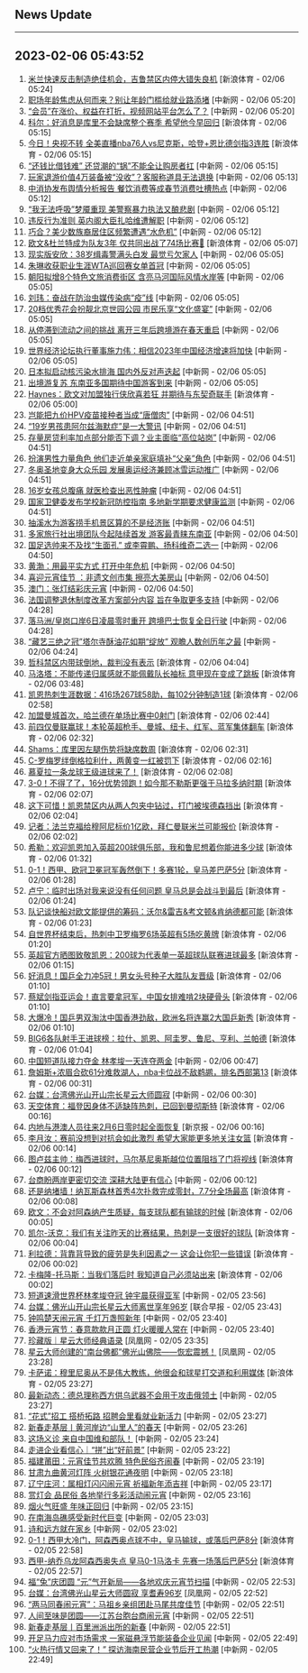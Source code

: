 ## News Update
---
2023-02-06 05:43:52
---
1. <a target="_blank" href="https://k.sina.cn/article_2018499075_784fda0302001lfir.html?from=sports&subch=osport">米兰快速反击制造绝佳机会，吉鲁禁区内停大错失良机</a> [新浪体育 - 02/06 05:24]
2. <a target="_blank" href="http://www.chinanews.com//sh/2023/02-06/9948032.shtml">职场年龄焦虑从何而来？别让年龄门槛给就业路添堵</a> [中新网 - 02/06 05:20]
3. <a target="_blank" href="http://www.chinanews.com//cj/2023/02-06/9948031.shtml">“会员”在涨价、权益在打折，视频网站平台怎么了？</a> [中新网 - 02/06 05:20]
4. <a target="_blank" href="https://k.sina.cn/article_2018499075_784fda0302001lfip.html?from=sports&subch=osport">科尔：好消息是库里不会缺席整个赛季 希望他今早回归</a> [新浪体育 - 02/06 05:15]
5. <a target="_blank" href="https://k.sina.cn/article_1685707867_6479dc5b001019xy5.html?from=sports&subch=nba">今日！央视不转 全美直播nba76人vs尼克斯，哈登+恩比德剑指3连胜</a> [新浪体育 - 02/06 05:15]
6. <a target="_blank" href="http://www.chinanews.com//cj/2023/02-06/9948030.shtml">“还钱比借钱难” 还贷潮的“锅”不能全让购房者扛</a> [中新网 - 02/06 05:15]
7. <a target="_blank" href="http://www.chinanews.com//sh/2023/02-06/9948029.shtml">玩家退游价值4万装备被“没收”？客服称道具无法退换</a> [中新网 - 02/06 05:13]
8. <a target="_blank" href="http://www.chinanews.com//cj/2023/02-06/9948028.shtml">中消协发布舆情分析报告 餐饮消费等成春节消费吐槽热点</a> [中新网 - 02/06 05:12]
9. <a target="_blank" href="http://www.chinanews.com//gj/2023/02-06/9948026.shtml">“我无法呼吸”梦魇重现 美警察暴力执法又酿悲剧</a> [中新网 - 02/06 05:12]
10. <a target="_blank" href="http://www.chinanews.com//gj/2023/02-06/9948027.shtml">违反行为准则 英内阁大臣扎哈维遭解职</a> [中新网 - 02/06 05:12]
11. <a target="_blank" href="http://www.chinanews.com//gj/2023/02-06/9948025.shtml">巧合？美少数族裔居住区频繁遭遇“水危机”</a> [中新网 - 02/06 05:12]
12. <a target="_blank" href="https://k.sina.cn/article_2018499075_784fda0302001lfio.html?from=sports&subch=osport">欧文&杜兰特成为队友3年 仅共同出战了74场比赛👀</a> [新浪体育 - 02/06 05:07]
13. <a target="_blank" href="http://www.chinanews.com//sh/2023/02-06/9948024.shtml">现实版安欣：38岁缉毒警满头白发 最觉亏欠家人</a> [中新网 - 02/06 05:05]
14. <a target="_blank" href="http://www.chinanews.com//ty/2023/02-06/9948017.shtml">朱琳收获职业生涯WTA巡回赛女单首冠</a> [中新网 - 02/06 05:05]
15. <a target="_blank" href="http://www.chinanews.com//cj/2023/02-06/9948023.shtml">朝阳拟增8个特色文旅消费街区 含亮马河国际风情水岸等</a> [中新网 - 02/06 05:05]
16. <a target="_blank" href="http://www.chinanews.com//sh/2023/02-06/9948016.shtml">刘玮：奋战在防治虫媒传染病“疫”线</a> [中新网 - 02/06 05:05]
17. <a target="_blank" href="http://www.chinanews.com//sh/2023/02-06/9948018.shtml">20档优秀花会扮靓北京世园公园 市民乐享“文化盛宴”</a> [中新网 - 02/06 05:05]
18. <a target="_blank" href="http://www.chinanews.com//sh/2023/02-06/9948019.shtml">从停滞到流动之间的挑战 离开三年后跨境游在春天重启</a> [中新网 - 02/06 05:05]
19. <a target="_blank" href="http://www.chinanews.com//cj/2023/02-06/9948022.shtml">世界经济论坛执行董事施力伟：相信2023年中国经济增速将加快</a> [中新网 - 02/06 05:05]
20. <a target="_blank" href="http://www.chinanews.com//gj/2023/02-06/9948020.shtml">日本拟启动核污染水排海 国内外反对声迭起</a> [中新网 - 02/06 05:05]
21. <a target="_blank" href="http://www.chinanews.com//gj/2023/02-06/9948021.shtml">出境游复苏 东南亚多国期待中国游客到来</a> [中新网 - 02/06 05:05]
22. <a target="_blank" href="https://k.sina.cn/article_2018499075_784fda0302001lfim.html?from=sports&subch=osport">Haynes：欧文对加盟独行侠欣喜若狂 并期待与东契奇联手</a> [新浪体育 - 02/06 05:00]
23. <a target="_blank" href="http://www.chinanews.com//sh/2023/02-06/9948015.shtml">岂能把九价HPV疫苗接种者当成“唐僧肉”</a> [中新网 - 02/06 04:51]
24. <a target="_blank" href="http://www.chinanews.com//sh/2023/02-06/9948011.shtml">“19岁男孩患阿尔兹海默症”是一大警讯</a> [中新网 - 02/06 04:51]
25. <a target="_blank" href="http://www.chinanews.com//cj/2023/02-06/9948009.shtml">存量房贷利率加点部分能否下调？业主面临“高位站岗”</a> [中新网 - 02/06 04:51]
26. <a target="_blank" href="http://www.chinanews.com//sh/2023/02-06/9948008.shtml">扮演男性力量角色  他们走近单亲家庭填补“父亲”角色</a> [中新网 - 02/06 04:51]
27. <a target="_blank" href="http://www.chinanews.com//ty/2023/02-06/9948014.shtml">冬奥圣地变身大众乐园 发展奥运经济兼顾冰雪运动推广</a> [中新网 - 02/06 04:51]
28. <a target="_blank" href="http://www.chinanews.com//sh/2023/02-06/9948013.shtml">16岁女孩总腹痛 就医检查出恶性肿瘤</a> [中新网 - 02/06 04:51]
29. <a target="_blank" href="http://www.chinanews.com//gn/2023/02-06/9948012.shtml">国家卫健委发布学校新冠防控指南 多地新学期要求健康监测</a> [中新网 - 02/06 04:51]
30. <a target="_blank" href="http://www.chinanews.com//sh/2023/02-06/9948010.shtml">抽溪水为游客捞手机景区算的不是经济账</a> [中新网 - 02/06 04:51]
31. <a target="_blank" href="http://www.chinanews.com//sh/2023/02-06/9948007.shtml">多家旅行社出境团队今起陆续首发 游客最青睐东南亚</a> [中新网 - 02/06 04:50]
32. <a target="_blank" href="http://www.chinanews.com//ty/2023/02-06/9948005.shtml">国足选帅来不及找“生面孔” 或李霄鹏、扬科维奇二选一</a> [中新网 - 02/06 04:50]
33. <a target="_blank" href="http://www.chinanews.com//cul/2023/02-06/9948004.shtml">黄渤：用最平实方式 打开中年危机</a> [中新网 - 02/06 04:50]
34. <a target="_blank" href="http://www.chinanews.com//sh/2023/02-06/9948006.shtml">喜迎元宵佳节 ：非遗文创市集 擦亮大美房山</a> [中新网 - 02/06 04:50]
35. <a target="_blank" href="http://www.chinanews.com//dwq/2023/02-06/9948003.shtml">澳门：张灯结彩庆元宵</a> [中新网 - 02/06 04:50]
36. <a target="_blank" href="http://www.chinanews.com//gj/2023/02-06/9948001.shtml">法国调整退休制度改革方案部分内容 旨在争取更多支持</a> [中新网 - 02/06 04:28]
37. <a target="_blank" href="http://www.chinanews.com//dwq/2023/02-06/9948002.shtml">落马洲/皇岗口岸6日凌晨零时重开 跨境巴士恢复全日行驶</a> [中新网 - 02/06 04:28]
38. <a target="_blank" href="http://www.chinanews.com//sh/2023/02-06/9948000.shtml">“藏艺三绝之冠”塔尔寺酥油花如期“绽放” 观瞻人数创历年之最</a> [中新网 - 02/06 04:24]
39. <a target="_blank" href="https://k.sina.cn/article_2018499075_784fda0302001lfi2.html?from=sports&subch=osport">哲科禁区内带球倒地，裁判没有表示</a> [新浪体育 - 02/06 04:04]
40. <a target="_blank" href="https://k.sina.cn/article_2018499075_784fda0302001lfhz.html?from=sports&subch=osport">马洛塔：不能传递归属感就不能佩戴队长袖标 意甲现在变成了跳板</a> [新浪体育 - 02/06 03:48]
41. <a target="_blank" href="https://k.sina.cn/article_2018499075_784fda0302001lfhr.html?from=sports&subch=osport">凯恩热刺生涯数据：416场267球58助，每102分钟制造1球</a> [新浪体育 - 02/06 02:58]
42. <a target="_blank" href="https://k.sina.cn/article_2018499075_784fda0302001lfhi.html?from=sports&subch=osport">加盟曼城首次，哈兰德在单场比赛中0射门</a> [新浪体育 - 02/06 02:44]
43. <a target="_blank" href="https://k.sina.cn/article_2018499075_784fda0302001lfh9.html?from=sports&subch=osport">前四仅曼联赢球！本轮英超枪手、曼城、纽卡、红军、蓝军集体翻车</a> [新浪体育 - 02/06 02:32]
44. <a target="_blank" href="https://k.sina.cn/article_2018499075_784fda0302001lfhb.html?from=sports&subch=osport">Shams：库里因左腿伤势将缺席数周</a> [新浪体育 - 02/06 02:31]
45. <a target="_blank" href="https://k.sina.cn/article_2018499075_784fda0302001lfh2.html?from=sports&subch=osport">C-罗梅罗绊倒格拉利什，两黄变一红被罚下</a> [新浪体育 - 02/06 02:16]
46. <a target="_blank" href="https://k.sina.cn/article_2971454844_mb11ccd7c03300y1h9.html?from=sports&subch=osport">慕夏拉一条龙球王级进球来了！</a> [新浪体育 - 02/06 02:08]
47. <a target="_blank" href="https://k.sina.cn/article_1436416680_559dfaa8001015xhu.html?from=sports&subch=global">3-0！不得了了，16分优势领跑！如今那不勒斯更强于马拉多纳时期</a> [新浪体育 - 02/06 02:07]
48. <a target="_blank" href="https://k.sina.cn/article_2018499075_784fda0302001lfgx.html?from=sports&subch=osport">这下可惜！凯恩禁区内从两人包夹中钻过，打门被埃德森挡出</a> [新浪体育 - 02/06 02:04]
49. <a target="_blank" href="https://k.sina.cn/article_2018499075_784fda0302001lfgy.html?from=sports&subch=osport">记者：法兰克福给穆阿尼标价1亿欧，拜仁曼联米兰可能报价</a> [新浪体育 - 02/06 02:02]
50. <a target="_blank" href="https://k.sina.cn/article_2018499075_784fda0302001lfgp.html?from=sports&subch=osport">希勒：欢迎凯恩加入英超200球俱乐部，我和鲁尼想着你能进多少球</a> [新浪体育 - 02/06 01:32]
51. <a target="_blank" href="https://k.sina.cn/article_1436416680_559dfaa8001015xhs.html?from=sports&subch=global">0-1！西甲、欧冠卫冕冠军轰然倒下！多赛1轮，皇马差巴萨5分</a> [新浪体育 - 02/06 01:28]
52. <a target="_blank" href="https://k.sina.cn/article_2018499075_784fda0302001lfgn.html?from=sports&subch=osport">卢宁：临时出场对我来说没有任何问题 皇马总是会战斗到最后</a> [新浪体育 - 02/06 01:24]
53. <a target="_blank" href="https://k.sina.cn/article_2018499075_784fda0302001lfgm.html?from=sports&subch=osport">队记谈快船对欧文能提供的筹码：沃尔&雷吉&考文顿&肯纳德都可能</a> [新浪体育 - 02/06 01:23]
54. <a target="_blank" href="https://k.sina.cn/article_2018499075_784fda0302001lfgl.html?from=sports&subch=osport">自世界杯结束后，热刺中卫罗梅罗6场英超有5场吃黄牌</a> [新浪体育 - 02/06 01:20]
55. <a target="_blank" href="https://k.sina.cn/article_2018499075_784fda0302001lfgi.html?from=sports&subch=osport">英超官方晒图致敬凯恩：200球为代表单一英超球队联赛进球最多</a> [新浪体育 - 02/06 01:15]
56. <a target="_blank" href="https://k.sina.cn/article_3181157500_mbd9c9c7c00101mhd9.html?from=sports&subch=pingpang">好消息！国乒全力冲5冠！男女头号种子大胜队友晋级</a> [新浪体育 - 02/06 01:10]
57. <a target="_blank" href="https://k.sina.cn/article_3181157500_mbd9c9c7c00101mhd8.html?from=sports&subch=vollyball">蔡斌剑指亚运会！直言要拿冠军，中国女排难啃2块硬骨头</a> [新浪体育 - 02/06 01:10]
58. <a target="_blank" href="https://k.sina.cn/article_3181157500_mbd9c9c7c00101mhd7.html?from=sports&subch=pingpang">大爆冷！国乒男双淘汰中国香港劲敌，欧洲名将连赢2大国乒新秀</a> [新浪体育 - 02/06 01:10]
59. <a target="_blank" href="https://k.sina.cn/article_2018499075_784fda0302001lfge.html?from=sports&subch=osport">BIG6各队射手王进球榜：拉什、凯恩、阿圭罗、鲁尼、亨利、兰帕德</a> [新浪体育 - 02/06 01:04]
60. <a target="_blank" href="http://www.chinanews.com//ty/2023/02-06/9947999.shtml">中国短道队接力夺金 林孝埈一天连夺两金</a> [中新网 - 02/06 00:47]
61. <a target="_blank" href="https://k.sina.cn/article_1685707867_6479dc5b001019xxs.html?from=sports&subch=nba">詹姆斯+浓眉合砍61分难救湖人，nba卡位战不敌鹈鹕，排名西部第13</a> [新浪体育 - 02/06 00:31]
62. <a target="_blank" href="http://www.chinanews.com//gn/2023/02-06/9947998.shtml">台媒：台湾佛光山开山宗长星云大师圆寂</a> [中新网 - 02/06 00:30]
63. <a target="_blank" href="https://k.sina.cn/article_2018499075_784fda0302001lffx.html?from=sports&subch=osport">天空体育：福登因身体不适缺阵热刺，已回到曼彻斯特</a> [新浪体育 - 02/06 00:16]
64. <a target="_blank" href="https://www.bjnews.com.cn/detail-167561347814333.html">内地与港澳人员往来2月6日零时起全面恢复</a> [新京报 - 02/06 00:16]
65. <a target="_blank" href="https://k.sina.cn/article_2018499075_784fda0302001lffw.html?from=sports&subch=osport">李月汝：赛前没想到对抗会如此激烈 希望大家能更多地关注女篮</a> [新浪体育 - 02/06 00:14]
66. <a target="_blank" href="https://k.sina.cn/article_2018499075_784fda0302001lffy.html?from=sports&subch=osport">图卢兹主帅：梅西进球时，马尔基尼奥斯越位位置阻挡了门将视线</a> [新浪体育 - 02/06 00:12]
67. <a target="_blank" href="http://www.chinanews.com//gn/2023/02-06/9947997.shtml">台商盼两岸更密切交流  深耕大陆更有信心</a> [中新网 - 02/06 00:12]
68. <a target="_blank" href="https://k.sina.cn/article_2018499075_784fda0302001lffv.html?from=sports&subch=osport">还是纳堵墙！纳瓦斯森林首秀4次扑救完成零封，7.7分全场最高</a> [新浪体育 - 02/06 00:08]
69. <a target="_blank" href="https://k.sina.cn/article_2018499075_784fda0302001lfft.html?from=sports&subch=osport">欧文：不会对阿森纳产生质疑，每支球队都有输球的时候</a> [新浪体育 - 02/06 00:05]
70. <a target="_blank" href="https://k.sina.cn/article_2018499075_784fda0302001lffu.html?from=sports&subch=osport">凯尔-沃克：我们有关注昨天的比赛结果，热刺是一支很好的球队</a> [新浪体育 - 02/06 00:04]
71. <a target="_blank" href="https://k.sina.cn/article_2018499075_784fda0302001lffs.html?from=sports&subch=osport">利拉德：背靠背导致的疲劳是失利因素之一 这会让你犯一些错误</a> [新浪体育 - 02/06 00:02]
72. <a target="_blank" href="https://k.sina.cn/article_2018499075_784fda0302001lffq.html?from=sports&subch=osport">卡梅隆-托马斯：当我们落后时 我知道自己必须站出来</a> [新浪体育 - 02/06 00:02]
73. <a target="_blank" href="http://www.chinanews.com//ty/2023/02-05/9947996.shtml">短道速滑世界杯林孝埈夺冠 钟宇晨获得亚军</a> [中新网 - 02/05 23:56]
74. <a target="_blank" href="https://www.zaobao.com/realtime/china/story20230205-1360056">台媒：佛光山开山宗长星云大师离世享年96岁</a> [联合早报 - 02/05 23:43]
75. <a target="_blank" href="http://www.chinanews.com//sh/2023/02-05/9947994.shtml">钟鸣楚天闹元宵 千灯万盏照新年</a> [中新网 - 02/05 23:40]
76. <a target="_blank" href="http://www.chinanews.com//dwq/2023/02-05/9947995.shtml">香港元宵节：春意款款月正圆 灯火暖暖人常在</a> [中新网 - 02/05 23:40]
77. <a target="_blank" href="https://news.ifeng.com/c/8NAPf660myL">珍藏版｜星云大师经典语录</a> [凤凰网 - 02/05 23:35]
78. <a target="_blank" href="https://news.ifeng.com/c/8NAMt1ICFim">星云大师创建的“南台佛都”佛光山佛院——恢宏震撼！</a> [凤凰网 - 02/05 23:28]
79. <a target="_blank" href="https://k.sina.cn/article_2018499075_784fda0302001lfew.html?from=sports&subch=osport">卡萨诺：穆里尼奥从不是伟大教练，他很会和球星打交道和利用媒体</a> [新浪体育 - 02/05 23:27]
80. <a target="_blank" href="http://www.chinanews.com//gj/2023/02-05/9947992.shtml">最新动态：德总理称西方供乌武器不会用于攻击俄领土</a> [中新网 - 02/05 23:27]
81. <a target="_blank" href="http://www.chinanews.com//cj/2023/02-05/9947993.shtml">“花式”招工 搭桥拓路 招聘会里看就业新活力</a> [中新网 - 02/05 23:27]
82. <a target="_blank" href="http://www.chinanews.com//sh/2023/02-05/9947991.shtml">新春走基层丨黄河岸边“山里人”的春天</a> [中新网 - 02/05 23:26]
83. <a target="_blank" href="http://www.chinanews.com//gj/2023/02-05/9947990.shtml">这场义诊 来自中国维和部队！</a> [中新网 - 02/05 23:24]
84. <a target="_blank" href="http://www.chinanews.com//cj/2023/02-05/9947989.shtml">走进企业看信心｜“拼”出“好前景”</a> [中新网 - 02/05 23:22]
85. <a target="_blank" href="http://www.chinanews.com//sh/2023/02-05/9947988.shtml">福建莆田：元宵佳节共欢腾 特色民俗齐闹春</a> [中新网 - 02/05 23:19]
86. <a target="_blank" href="http://www.chinanews.com//sh/2023/02-05/9947987.shtml">甘肃九曲黄河灯阵 火树银花通夜明</a> [中新网 - 02/05 23:18]
87. <a target="_blank" href="http://www.chinanews.com//sh/2023/02-05/9947986.shtml">辽宁庄河：属相灯闪闪闹元宵 祈福新年添吉祥</a> [中新网 - 02/05 23:17]
88. <a target="_blank" href="http://www.chinanews.com//sh/2023/02-05/9947985.shtml">赏灯会 品民俗 各地举行多彩活动闹元宵</a> [中新网 - 02/05 23:16]
89. <a target="_blank" href="http://www.chinanews.com//sh/2023/02-05/9947984.shtml">烟火气旺盛 年味正回归</a> [中新网 - 02/05 23:15]
90. <a target="_blank" href="http://www.chinanews.com//sh/2023/02-05/9947982.shtml">在南海岛礁感受新时代巨变</a> [中新网 - 02/05 23:03]
91. <a target="_blank" href="http://www.chinanews.com//sh/2023/02-05/9947981.shtml">诗和远方就在家乡</a> [中新网 - 02/05 23:02]
92. <a target="_blank" href="https://k.sina.cn/article_2119896207_7e5b0c8f00100z2c1.html?from=sports&subch=global">0-1！西甲大冷门，阿森西奥点球不中，皇马输球，或落后巴萨8分</a> [新浪体育 - 02/05 22:58]
93. <a target="_blank" href="https://k.sina.cn/article_6507359464_183de6ce8020015fu6.html?from=sports&subch=osport">西甲-纳乔乌龙阿森西奥失点 皇马0-1马洛卡 先赛一场落后巴萨5分</a> [新浪体育 - 02/05 22:57]
94. <a target="_blank" href="http://www.chinanews.com//sh/2023/02-05/9947979.shtml">福“兔”庆团圆 “元”气开新局——各地欢庆元宵节扫描</a> [中新网 - 02/05 22:53]
95. <a target="_blank" href="https://news.ifeng.com/c/8NAMt1ICFYN">台媒：台湾佛光山星云大师圆寂 享耆寿96岁</a> [凤凰网 - 02/05 22:52]
96. <a target="_blank" href="http://www.chinanews.com//sh/2023/02-05/9947976.shtml">“两马同春闹元宵”：马祖乡亲组团赴马尾共度佳节</a> [中新网 - 02/05 22:51]
97. <a target="_blank" href="http://www.chinanews.com//sh/2023/02-05/9947978.shtml">人间至味是团圆——江苏台胞台商闹元宵</a> [中新网 - 02/05 22:51]
98. <a target="_blank" href="http://www.chinanews.com//sh/2023/02-05/9947977.shtml">新春走基层丨百里洲派出所的新春</a> [中新网 - 02/05 22:51]
99. <a target="_blank" href="http://www.chinanews.com//cj/2023/02-05/9947974.shtml">开足马力应对市场需求 一家磁悬浮节能装备企业见闻</a> [中新网 - 02/05 22:49]
100. <a target="_blank" href="http://www.chinanews.com//cj/2023/02-05/9947975.shtml">“火热行情又回来了！” 探访海南民营企业节后开工热潮</a> [中新网 - 02/05 22:49]
